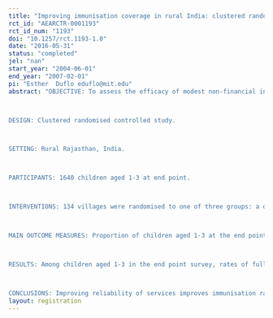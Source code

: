 ```yaml
---
title: "Improving immunisation coverage in rural India: clustered randomised controlled evaluation of immunization campaigns with and without incentives"
rct_id: "AEARCTR-0001193"
rct_id_num: "1193"
doi: "10.1257/rct.1193-1.0"
date: "2016-05-31"
status: "completed"
jel: "nan"
start_year: "2004-06-01"
end_year: "2007-02-01"
pi: "Esther  Duflo eduflo@mit.edu"
abstract: "OBJECTIVE: To assess the efficacy of modest non-financial incentives on immunisation rates in children aged 1-3 and to compare it with the effect of only improving the reliability of the supply of services. 

DESIGN: Clustered randomised controlled study.

SETTING: Rural Rajasthan, India. 

PARTICIPANTS: 1640 children aged 1-3 at end point. 

INTERVENTIONS: 134 villages were randomised to one of three groups: a once monthly reliable immunisation camp (intervention A; 379 children from 30 villages); a once monthly reliable immunisation camp with small incentives (raw lentils and metal plates for completed immunisation; intervention B; 382 children from 30 villages), or control (no intervention, 860 children in 74 villages). Surveys were undertaken in randomly selected households at baseline and about 18 months after the interventions started (end point). 

MAIN OUTCOME MEASURES: Proportion of children aged 1-3 at the end point who were partially or fully immunised.

RESULTS: Among children aged 1-3 in the end point survey, rates of full immunisation were 39% (148/382, 95% confidence interval 30% to 47%) for intervention B villages (reliable immunisation with incentives), 18% (68/379, 11% to 23%) for intervention A villages (reliable immunisation without incentives), and 6% (50/860, 3% to 9%) for control villages. The relative risk of complete immunisation for intervention B versus control was 6.7 (4.5 to 8.8) and for intervention B versus intervention A was 2.2 (1.5 to 2.8). Children in areas neighbouring intervention B villages were also more likely to be fully immunised than those from areas neighbouring intervention A villages (1.9, 1.1 to 2.8). The average cost per immunisation was $28 (1102 rupees, about £16 or €19) in intervention A and $56 (2202 rupees) in intervention B.

CONCLUSIONS: Improving reliability of services improves immunisation rates, but the effect remains modest. Small incentives have large positive impacts on the uptake of immunisation services in resource poor areas and are more cost effective than purely improving supply."
layout: registration
---
```


